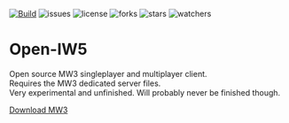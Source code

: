 [![Build](https://github.com/momo5502/open-iw5/workflows/Build/badge.svg)](https://github.com/momo5502/open-iw5/actions)
![issues](https://img.shields.io/github/issues/momo5502/open-iw5.svg)
![license](https://img.shields.io/github/license/momo5502/open-iw5.svg)
![forks](https://img.shields.io/github/forks/momo5502/open-iw5.svg)
![stars](https://img.shields.io/github/stars/momo5502/open-iw5.svg)
![watchers](https://img.shields.io/github/watchers/momo5502/open-iw5.svg)


# Open-IW5

Open source MW3 singleplayer and multiplayer client.  
Requires the MW3 dedicated server files.  
Very experimental and unfinished. Will probably never be finished though.

[Download MW3](https://steamdb.info/app/42750/)
